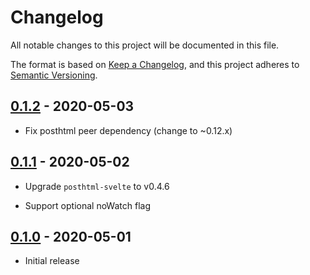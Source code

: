 # Changelog

All notable changes to this project will be documented in this file.

The format is based on [Keep a Changelog](https://keepachangelog.com/en/1.0.0/),
and this project adheres to [Semantic Versioning](https://semver.org/spec/v2.0.0.html).

## [0.1.2](https://github.com/metonym/nouveau/releases/tag/0.1.2) - 2020-05-03

- Fix posthtml peer dependency (change to ~0.12.x)

## [0.1.1](https://github.com/metonym/nouveau/releases/tag/0.1.1) - 2020-05-02

- Upgrade `posthtml-svelte` to v0.4.6

- Support optional noWatch flag

## [0.1.0](https://github.com/metonym/nouveau/releases/tag/0.1.0) - 2020-05-01

- Initial release
